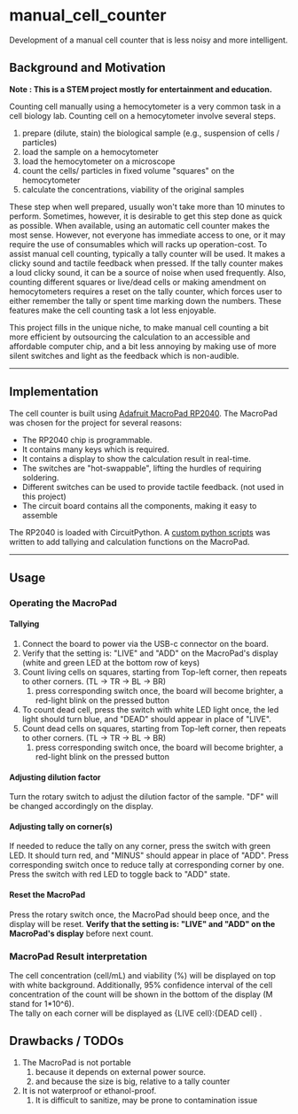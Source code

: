 # manual_cell_counter
Development of a manual cell counter that is less noisy and more intelligent. 

## Background and Motivation
__Note : This is a STEM project mostly for entertainment and education.__ 

Counting cell manually using a hemocytometer is a very common task in a cell biology lab. Counting cell on a hemocytometer involve several steps. 

1. prepare (dilute, stain) the biological sample (e.g., suspension of cells / particles)
2. load the sample on a hemocytometer
3. load the hemocytometer on a microscope 
4. count the cells/ particles in fixed volume "squares" on the hemocytometer
5. calculate the concentrations, viability of the original samples

These step when well prepared, usually won't take more than 10 minutes to perform. Sometimes, however, it is desirable to get this step done as quick as possible. When available, using an automatic cell counter makes the most sense. However, not everyone has immediate access to one, or it may require the use of consumables which will racks up operation-cost. 
To assist manual cell counting, typically a tally counter will be used. It makes a clicky sound and tactile feedback when pressed. If the tally counter makes a loud clicky sound, it can be a source of noise when used frequently. Also, counting different squares or live/dead cells or making amendment on hemocytometers requires a reset on the tally counter, which forces user to either remember the tally or spent time marking down the numbers. These features make the cell counting task a lot less enjoyable. 

This project fills in the unique niche, to make manual cell counting a bit more efficient by outsourcing the calculation to an accessible and affordable computer chip, and a bit less annoying by making use of more silent switches and light as the feedback which is non-audible. 

---

## Implementation
The cell counter is built using [Adafruit MacroPad RP2040](https://www.adafruit.com/product/5128). The MacroPad was chosen for the project for several reasons:

- The RP2040 chip is programmable.  
- It contains many keys which is required.
- It contains a display to show the calculation result in real-time. 
- The switches are "hot-swappable", lifting the hurdles of requiring soldering. 
- Different switches can be used to provide tactile feedback. (not used in this project)
- The circuit board contains all the components, making it easy to assemble

The RP2040 is loaded with CircuitPython. A [custom python scripts](/src/code.py) was written to add tallying and calculation functions on the MacroPad.  

---

## Usage
### Operating the MacroPad
#### Tallying
1. Connect the board to power via the USB-c connector on the board. 
2. Verify that the setting is: "LIVE" and "ADD" on the MacroPad's display (white and green LED at the bottom row of keys) 
3. Count living cells on squares, starting from Top-left corner, then repeats to other corners. (TL -> TR -> BL -> BR)
   1. press corresponding switch once, the board will become brighter, a red-light blink on the pressed button
4. To count dead cell, press the switch with white LED light once, the led light should turn blue, and "DEAD" should appear in place of "LIVE". 
5. Count dead cells on squares, starting from Top-left corner, then repeats to other corners. (TL -> TR -> BL -> BR)
   1. press corresponding switch once, the board will become brighter, a red-light blink on the pressed button
#### Adjusting dilution factor 
Turn the rotary switch to adjust the dilution factor of the sample. "DF" will be changed accordingly on the display.
#### Adjusting tally on corner(s) 
If needed to reduce the tally on any corner, press the switch with green LED. It should turn red, and "MINUS" should appear in place of "ADD". Press corresponding switch once to reduce tally at corresponding corner by one. Press the switch with red LED to toggle back to "ADD" state. 
#### Reset the MacroPad
Press the rotary switch once, the MacroPad should beep once, and the display will be reset. __Verify that the setting is: "LIVE" and "ADD" on the MacroPad's display__ before next count. 

### MacroPad Result interpretation

The cell concentration (cell/mL) and viability (%) will be displayed on top with white background. Additionally, 95% confidence interval of the cell concentration of the count will be shown in the bottom of the display (M stand for 1*10^6).   
The tally on each corner will be displayed as {LIVE cell}:{DEAD cell} . 

## Drawbacks / TODOs 
1. The MacroPad is not portable
   1. because it depends on external power source. 
   2. and because the size is big, relative to a tally counter
2. It is not waterproof or ethanol-proof.
   1. It is difficult to sanitize, may be prone to contamination issue  
